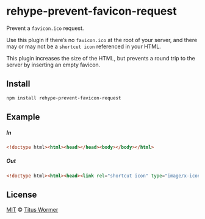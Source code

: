 <!--This file is generated by `build-packages.js`-->

# rehype-prevent-favicon-request

Prevent a `favicon.ico` request.

Use this plugin if there’s no `favicon.ico` at the root of your server, and
there may or may not be a `shortcut icon` referenced in your HTML.

This plugin increases the size of the HTML, but prevents a round trip to
the server by inserting an empty favicon.

## Install

```sh
npm install rehype-prevent-favicon-request
```

## Example

##### In

```html
<!doctype html><html><head></head><body></body></html>
```

##### Out

```html
<!doctype html><html><head><link rel="shortcut icon" type="image/x-icon" href="data:image/x-icon;,"></head><body></body></html>
```

## License

[MIT](https://github.com/rehypejs/rehype-minify/blob/master/license) © [Titus Wormer](https://wooorm.com)
